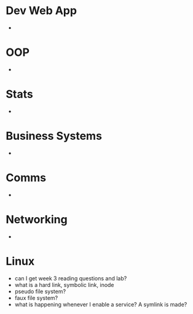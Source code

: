
# Dev Web App
- 
# OOP
- 
# Stats
- 
# Business Systems
- 
# Comms
- 
# Networking
- 
# Linux
- can I get week 3 reading questions and lab?
- what is a hard link, symbolic link, inode
- pseudo file system?
- faux file system?
- what is happening whenever I enable a service? A symlink is made?
